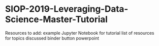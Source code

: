# SIOP-2019-Leveraging-Data-Science-Master-Tutorial

Resources to add:
example Jupyter Notebook for tutorial 
list of resources for topics discussed
binder button
powerpoint

